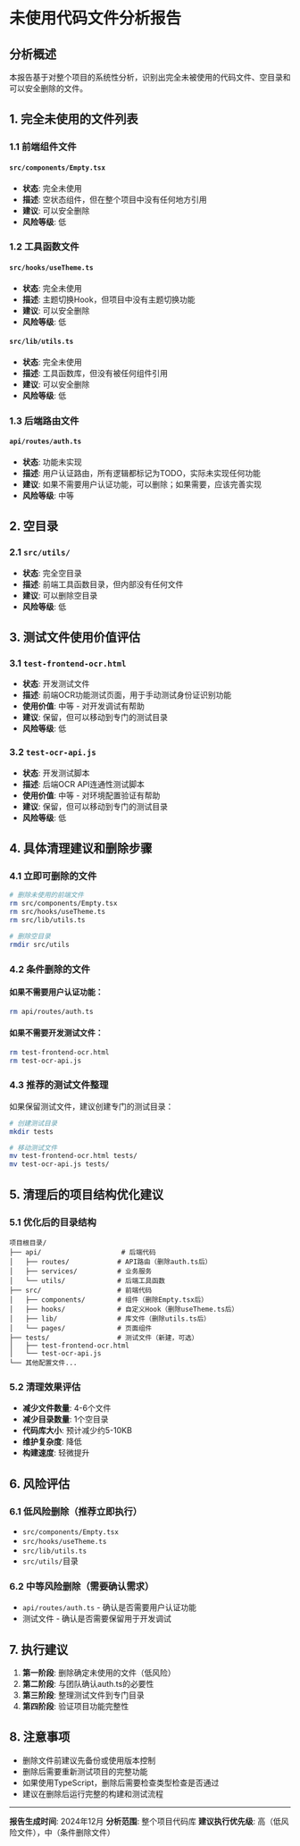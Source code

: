 # 未使用代码文件分析报告

## 分析概述

本报告基于对整个项目的系统性分析，识别出完全未被使用的代码文件、空目录和可以安全删除的文件。

## 1. 完全未使用的文件列表

### 1.1 前端组件文件

#### `src/components/Empty.tsx`
- **状态**: 完全未使用
- **描述**: 空状态组件，但在整个项目中没有任何地方引用
- **建议**: 可以安全删除
- **风险等级**: 低

### 1.2 工具函数文件

#### `src/hooks/useTheme.ts`
- **状态**: 完全未使用
- **描述**: 主题切换Hook，但项目中没有主题切换功能
- **建议**: 可以安全删除
- **风险等级**: 低

#### `src/lib/utils.ts`
- **状态**: 完全未使用
- **描述**: 工具函数库，但没有被任何组件引用
- **建议**: 可以安全删除
- **风险等级**: 低

### 1.3 后端路由文件

#### `api/routes/auth.ts`
- **状态**: 功能未实现
- **描述**: 用户认证路由，所有逻辑都标记为TODO，实际未实现任何功能
- **建议**: 如果不需要用户认证功能，可以删除；如果需要，应该完善实现
- **风险等级**: 中等

## 2. 空目录

### 2.1 `src/utils/`
- **状态**: 完全空目录
- **描述**: 前端工具函数目录，但内部没有任何文件
- **建议**: 可以删除空目录
- **风险等级**: 低

## 3. 测试文件使用价值评估

### 3.1 `test-frontend-ocr.html`
- **状态**: 开发测试文件
- **描述**: 前端OCR功能测试页面，用于手动测试身份证识别功能
- **使用价值**: 中等 - 对开发调试有帮助
- **建议**: 保留，但可以移动到专门的测试目录
- **风险等级**: 低

### 3.2 `test-ocr-api.js`
- **状态**: 开发测试脚本
- **描述**: 后端OCR API连通性测试脚本
- **使用价值**: 中等 - 对环境配置验证有帮助
- **建议**: 保留，但可以移动到专门的测试目录
- **风险等级**: 低

## 4. 具体清理建议和删除步骤

### 4.1 立即可删除的文件

```bash
# 删除未使用的前端文件
rm src/components/Empty.tsx
rm src/hooks/useTheme.ts
rm src/lib/utils.ts

# 删除空目录
rmdir src/utils
```

### 4.2 条件删除的文件

#### 如果不需要用户认证功能：
```bash
rm api/routes/auth.ts
```

#### 如果不需要开发测试文件：
```bash
rm test-frontend-ocr.html
rm test-ocr-api.js
```

### 4.3 推荐的测试文件整理

如果保留测试文件，建议创建专门的测试目录：

```bash
# 创建测试目录
mkdir tests

# 移动测试文件
mv test-frontend-ocr.html tests/
mv test-ocr-api.js tests/
```

## 5. 清理后的项目结构优化建议

### 5.1 优化后的目录结构

```
项目根目录/
├── api/                    # 后端代码
│   ├── routes/            # API路由（删除auth.ts后）
│   ├── services/          # 业务服务
│   └── utils/             # 后端工具函数
├── src/                   # 前端代码
│   ├── components/        # 组件（删除Empty.tsx后）
│   ├── hooks/             # 自定义Hook（删除useTheme.ts后）
│   ├── lib/               # 库文件（删除utils.ts后）
│   └── pages/             # 页面组件
├── tests/                 # 测试文件（新建，可选）
│   ├── test-frontend-ocr.html
│   └── test-ocr-api.js
└── 其他配置文件...
```

### 5.2 清理效果评估

- **减少文件数量**: 4-6个文件
- **减少目录数量**: 1个空目录
- **代码库大小**: 预计减少约5-10KB
- **维护复杂度**: 降低
- **构建速度**: 轻微提升

## 6. 风险评估

### 6.1 低风险删除（推荐立即执行）
- `src/components/Empty.tsx`
- `src/hooks/useTheme.ts`
- `src/lib/utils.ts`
- `src/utils/`目录

### 6.2 中等风险删除（需要确认需求）
- `api/routes/auth.ts` - 确认是否需要用户认证功能
- 测试文件 - 确认是否需要保留用于开发调试

## 7. 执行建议

1. **第一阶段**: 删除确定未使用的文件（低风险）
2. **第二阶段**: 与团队确认auth.ts的必要性
3. **第三阶段**: 整理测试文件到专门目录
4. **第四阶段**: 验证项目功能完整性

## 8. 注意事项

- 删除文件前建议先备份或使用版本控制
- 删除后需要重新测试项目的完整功能
- 如果使用TypeScript，删除后需要检查类型检查是否通过
- 建议在删除后运行完整的构建和测试流程

---

**报告生成时间**: 2024年12月
**分析范围**: 整个项目代码库
**建议执行优先级**: 高（低风险文件），中（条件删除文件）